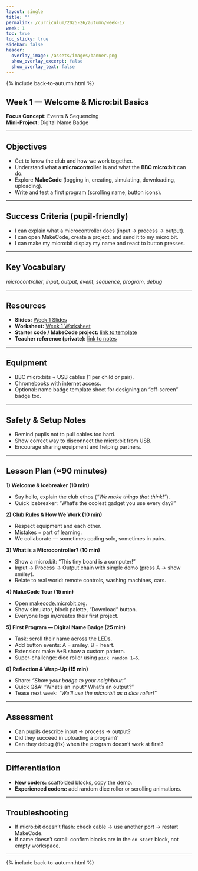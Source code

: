 ```yaml
---
layout: single
title: ""
permalink: /curriculum/2025-26/autumn/week-1/
week: 1
toc: true
toc_sticky: true
sidebar: false
header:
  overlay_image: /assets/images/banner.png
  show_overlay_excerpt: false
  show_overlay_text: false
---
```


{% include back-to-autumn.html %}

## Week 1 — Welcome & Micro:bit Basics

**Focus Concept:** Events & Sequencing  
**Mini-Project:** Digital Name Badge

---

## Objectives
- Get to know the club and how we work together.  
- Understand what a **microcontroller** is and what the **BBC micro:bit** can do.  
- Explore **MakeCode** (logging in, creating, simulating, downloading, uploading).  
- Write and test a first program (scrolling name, button icons).

---

## Success Criteria (pupil-friendly)
- I can explain what a microcontroller does (input → process → output).  
- I can open MakeCode, create a project, and send it to my micro:bit.  
- I can make my micro:bit display my name and react to button presses.  

---

## Key Vocabulary
_microcontroller_, _input_, _output_, _event_, _sequence_, _program_, _debug_

---

## Resources
- **Slides:** [Week 1 Slides](#)  
- **Worksheet:** [Week 1 Worksheet](#)  
- **Starter code / MakeCode project:** [link to template](https://makecode.microbit.org/#)  
- **Teacher reference (private):** [link to notes](#)

---

## Equipment
- BBC micro:bits + USB cables (1 per child or pair).  
- Chromebooks with internet access.  
- Optional: name badge template sheet for designing an “off-screen” badge too.  

---

## Safety & Setup Notes
- Remind pupils not to pull cables too hard.  
- Show correct way to disconnect the micro:bit from USB.  
- Encourage sharing equipment and helping partners.

---

## Lesson Plan (≈90 minutes)

**1) Welcome & Icebreaker (10 min)**  
- Say hello, explain the club ethos (*“We make things that think!”*).  
- Quick icebreaker: “What’s the coolest gadget you use every day?”  

**2) Club Rules & How We Work (10 min)**  
- Respect equipment and each other.  
- Mistakes = part of learning.  
- We collaborate — sometimes coding solo, sometimes in pairs.

**3) What is a Microcontroller? (10 min)**  
- Show a micro:bit: “This tiny board is a computer!”  
- Input → Process → Output chain with simple demo (press A → show smiley).  
- Relate to real world: remote controls, washing machines, cars.  

**4) MakeCode Tour (15 min)**  
- Open [makecode.microbit.org](https://makecode.microbit.org).  
- Show simulator, block palette, “Download” button.  
- Everyone logs in/creates their first project.

**5) First Program — Digital Name Badge (25 min)**  
- Task: scroll their name across the LEDs.  
- Add button events: A = smiley, B = heart.  
- Extension: make A+B show a custom pattern.  
- Super-challenge: dice roller using `pick random 1–6`.

**6) Reflection & Wrap-Up (15 min)**  
- Share: *“Show your badge to your neighbour.”*  
- Quick Q&A: “What’s an input? What’s an output?”  
- Tease next week: *“We’ll use the micro:bit as a dice roller!”*

---

## Assessment
- Can pupils describe input → process → output?  
- Did they succeed in uploading a program?  
- Can they debug (fix) when the program doesn’t work at first?

---

## Differentiation
- **New coders:** scaffolded blocks, copy the demo.  
- **Experienced coders:** add random dice roller or scrolling animations.  

---

## Troubleshooting
- If micro:bit doesn’t flash: check cable → use another port → restart MakeCode.  
- If name doesn’t scroll: confirm blocks are in the `on start` block, not empty workspace.  

---

{% include back-to-autumn.html %}
